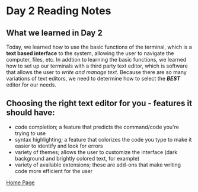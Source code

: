 #  Day 2 Reading Notes

## What we learned in Day 2

Today, we learned how to use the basic functions of the terminal, which is a **text based interface** to the system, allowing the user to navigate the computer, files, etc. In addtion to learning the basic functions, we learned how to set up our terminals with a third party text editor, which is software that allows the user to *write and manage text*. Because there are so many variations of text editors, we need to determine how to select the ***BEST*** editor for our needs.

## Choosing the right text editor for you - features it should have:

- code completion; a feature that predicts the command/code you're trying to use
- syntax highlighting; a feature that colorizes the code you type to make it easier to identify and look for errors
- variety of themes; allows the user to customize the interface (dark background and brightly colored text, for example)
- variety of available extensions; these are add-ons that make writing code more efficient for the user

[Home Page](index.md)

